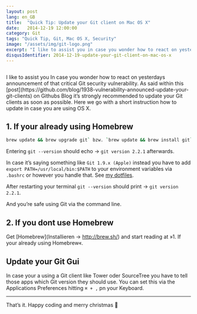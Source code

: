 ```yaml
---
layout: post
lang: en_GB
title:  "Quick Tip: Update your Git client on Mac OS X"
date:   2014-12-19 12:00:00
category: Git
tags: "Quick Tip, Git, Mac OS X, Security"
image: "/assets/img/git-logo.png"
excerpt: "I like to assist you in case you wonder how to react on yesterdays announcement of that critical Git security vulnerability. As said within a post on Githubs Blog it’s strongly recommended to update your Git clients as soon as possible. Here we go with a short instruction how to update in case you are using OS X."
disqusIdentifier: 2014-12-19-update-your-git-client-on-mac-os-x
---
```


<div class="float-container">
    <img src="{{page.image}}" alt="" class="float-left">
    <div>
        <p>
          I like to assist you In case you wonder how to react on yesterdays announcement of that critical Git security vulnerability. As said within this [post](https://github.com/blog/1938-vulnerability-announced-update-your-git-clients) on Githubs Blog it’s strongly recommended to update your Git clients as soon as possible. Here we go with a short instruction how to update in case you are using OS X.
        </p>
    </div>
</div>

## 1. If your already using Homebrew

```bash
brew update && brew upgrade git` bzw. `brew update && brew install git`
```

Entering `git --version` should echo → `git version 2.2.1` afterwards.

In case it’s saying something like `Git 1.9.x (Apple)` instead you have to add `export PATH=/usr/local/bin:$PATH` to your environment variables via `.bashrc` or however you handle that. See [my dotfiles](ttps://github.com/mischah/dotfiles/commit/44fae96e96b5721c0e349fafdc1172e78278979c).

After restarting your terminal  `git --version` should print → `git version 2.2.1`.

And you’re safe using Git via the command line.

## 2. If you dont use Homebrew

Get [Homebrew](Installieren → http://brew.sh/) and start reading at »1. If your already using Homebrew«.

## Update your Git Gui

In case your a using a Git client like Tower oder SourceTree you have to tell those apps which Git version they should use. You can set this via the Applications Preferences hitting `⌘ + ,` pn your Keyboard.

---

That’s it. Happy coding and merry christmas :christmas_tree:
